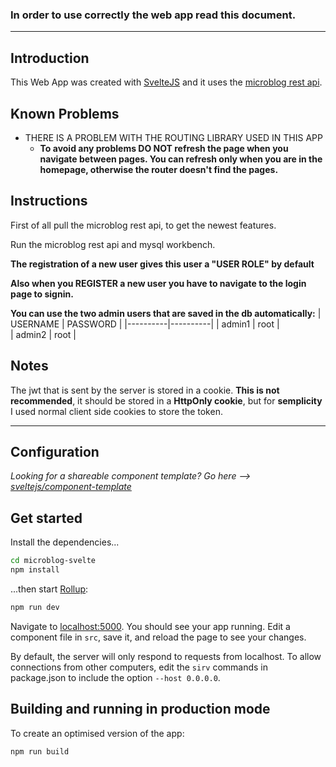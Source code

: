 ### In order to use correctly the web app read this document. 
___
## Introduction
This Web App was created with [SvelteJS](https://svelte.dev) and it uses the [microblog rest api](https://github.com/albertgj/microblog).

## Known Problems
* THERE IS A PROBLEM WITH THE ROUTING LIBRARY USED IN THIS APP
  * **To avoid any problems DO NOT refresh the page when you navigate between pages. You can refresh only when you are in the homepage, otherwise the router doesn't find the pages.**

## Instructions
First of all pull the microblog rest api, to get the newest features.

Run the microblog rest api and mysql workbench.

**The registration of a new user gives this user a "USER ROLE" by default**

**Also when you REGISTER a new user you have to navigate to the login page to signin.**

**You can use the two admin users that are saved in the db automatically:**
| USERNAME | PASSWORD |
|----------|----------|
| admin1   | root     |  
| admin2   | root     |  

## Notes
The jwt that is sent by the server is stored in a cookie. **This is not recommended**, it should be stored in a **HttpOnly cookie**, but for **semplicity** I used normal client side cookies to store the token.
___

## Configuration

*Looking for a shareable component template? Go here --> [sveltejs/component-template](https://github.com/sveltejs/component-template)*


## Get started

Install the dependencies...

```bash
cd microblog-svelte
npm install
```

...then start [Rollup](https://rollupjs.org):

```bash
npm run dev
```

Navigate to [localhost:5000](http://localhost:5000). You should see your app running. Edit a component file in `src`, save it, and reload the page to see your changes.

By default, the server will only respond to requests from localhost. To allow connections from other computers, edit the `sirv` commands in package.json to include the option `--host 0.0.0.0`.


## Building and running in production mode

To create an optimised version of the app:

```bash
npm run build
```